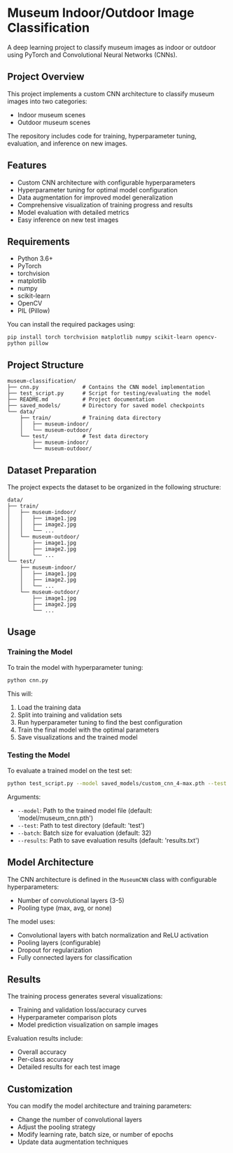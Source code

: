 # Museum Indoor/Outdoor Image Classification

A deep learning project to classify museum images as indoor or outdoor using PyTorch and Convolutional Neural Networks (CNNs).

## Project Overview

This project implements a custom CNN architecture to classify museum images into two categories:
- Indoor museum scenes
- Outdoor museum scenes

The repository includes code for training, hyperparameter tuning, evaluation, and inference on new images.

## Features

- Custom CNN architecture with configurable hyperparameters
- Hyperparameter tuning for optimal model configuration
- Data augmentation for improved model generalization
- Comprehensive visualization of training progress and results
- Model evaluation with detailed metrics
- Easy inference on new test images

## Requirements

- Python 3.6+
- PyTorch
- torchvision
- matplotlib
- numpy
- scikit-learn
- OpenCV
- PIL (Pillow)

You can install the required packages using:
```
pip install torch torchvision matplotlib numpy scikit-learn opencv-python pillow
```

## Project Structure

```
museum-classification/
├── cnn.py              # Contains the CNN model implementation
├── test_script.py      # Script for testing/evaluating the model
├── README.md           # Project documentation
├── saved_models/       # Directory for saved model checkpoints
└── data/
    ├── train/          # Training data directory
    │   ├── museum-indoor/
    │   └── museum-outdoor/
    └── test/           # Test data directory
        ├── museum-indoor/
        └── museum-outdoor/
```

## Dataset Preparation

The project expects the dataset to be organized in the following structure:

```
data/
├── train/
│   ├── museum-indoor/
│   │   ├── image1.jpg
│   │   ├── image2.jpg
│   │   └── ...
│   └── museum-outdoor/
│       ├── image1.jpg
│       ├── image2.jpg
│       └── ...
└── test/
    ├── museum-indoor/
    │   ├── image1.jpg
    │   ├── image2.jpg
    │   └── ...
    └── museum-outdoor/
        ├── image1.jpg
        ├── image2.jpg
        └── ...
```

## Usage

### Training the Model

To train the model with hyperparameter tuning:

```bash
python cnn.py
```

This will:
1. Load the training data
2. Split into training and validation sets
3. Run hyperparameter tuning to find the best configuration
4. Train the final model with the optimal parameters
5. Save visualizations and the trained model

### Testing the Model

To evaluate a trained model on the test set:

```bash
python test_script.py --model saved_models/custom_cnn_4-max.pth --test data/test --results evaluation_results.txt
```

Arguments:
- `--model`: Path to the trained model file (default: 'model/museum_cnn.pth')
- `--test`: Path to test directory (default: 'test')
- `--batch`: Batch size for evaluation (default: 32)
- `--results`: Path to save evaluation results (default: 'results.txt')

## Model Architecture

The CNN architecture is defined in the `MuseumCNN` class with configurable hyperparameters:
- Number of convolutional layers (3-5)
- Pooling type (max, avg, or none)

The model uses:
- Convolutional layers with batch normalization and ReLU activation
- Pooling layers (configurable)
- Dropout for regularization
- Fully connected layers for classification

## Results

The training process generates several visualizations:
- Training and validation loss/accuracy curves
- Hyperparameter comparison plots
- Model prediction visualization on sample images

Evaluation results include:
- Overall accuracy
- Per-class accuracy
- Detailed results for each test image

## Customization

You can modify the model architecture and training parameters:
- Change the number of convolutional layers
- Adjust the pooling strategy
- Modify learning rate, batch size, or number of epochs
- Update data augmentation techniques
